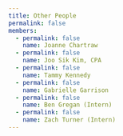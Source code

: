 ```yaml
---
title: Other People
permalink: false
members:
  - permalink: false
    name: Joanne Chartraw
  - permalink: false
    name: Joo Sik Kim, CPA
  - permalink: false
    name: Tammy Kennedy
  - permalink: false
    name: Gabrielle Garrison
  - permalink: false
    name: Ben Gregan (Intern)
  - permalink: false
    name: Zach Turner (Intern)
---
```

